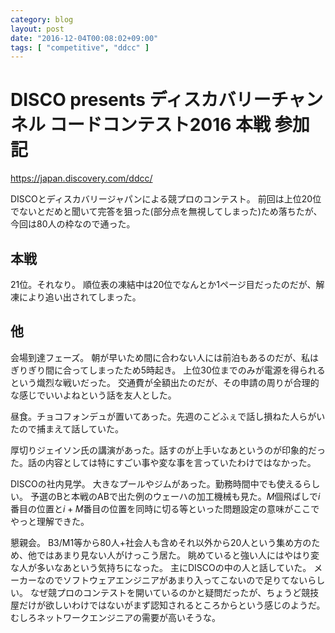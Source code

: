 ```yaml
---
category: blog
layout: post
date: "2016-12-04T00:08:02+09:00"
tags: [ "competitive", "ddcc" ]
---
```


# DISCO presents ディスカバリーチャンネル コードコンテスト2016 本戦 参加記

<https://japan.discovery.com/ddcc/>

DISCOとディスカバリージャパンによる競プロのコンテスト。
前回は上位$20$位でないとだめと聞いて完答を狙った(部分点を無視してしまった)ため落ちたが、今回は$80$人の枠なので通った。

## 本戦

$21$位。それなり。
順位表の凍結中は$20$位でなんとか$1$ページ目だったのだが、解凍により追い出されてしまった。

## 他

会場到達フェーズ。
朝が早いため間に合わない人には前泊もあるのだが、私はぎりぎり間に合ってしまったため$5$時起き。
上位$30$位までのみが電源を得られるという熾烈な戦いだった。
交通費が全額出たのだが、その申請の周りが合理的な感じでいいよねという話を友人とした。

昼食。チョコフォンデュが置いてあった。先週のこどふぇで話し損ねた人らがいたので捕まえて話していた。

厚切りジェイソン氏の講演があった。話すのが上手いなあというのが印象的だった。話の内容としては特にすごい事や変な事を言っていたわけではなかった。

DISCOの社内見学。
大きなプールやジムがあった。勤務時間中でも使えるらしい。
予選のBと本戦のABで出た例のウェーハの加工機械も見た。$M$個飛ばしで$i$番目の位置と$i+M$番目の位置を同時に切る等といった問題設定の意味がここでやっと理解できた。

懇親会。
B3/M1等から$80$人+社会人も含めそれ以外から$20$人という集め方のため、他ではあまり見ない人がけっこう居た。
眺めていると強い人にはやはり変な人が多いなあという気持ちになった。
主にDISCOの中の人と話していた。
メーカーなのでソフトウェアエンジニアがあまり入ってこないので足りてないらしい。
なぜ競プロのコンテストを開いているのかと疑問だったが、ちょうど競技屋だけが欲しいわけではないがまず認知されるところからという感じのようだ。
むしろネットワークエンジニアの需要が高いそうな。
